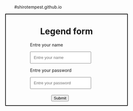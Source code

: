 #shirotempest.github.io
<html>
    <head>
        <style>
      .outer {
        margin: auto;
        height: 300px;
        width: 400px;
        border: 2px solid black;
        position: relative;
      }
      p {
        margin-left: 80px;
      }
      .in {
        margin-left: 80px;
        padding: 10px;
      }
      #bt {
        margin-top: 20px;
        position: absolute;
        left: 150px;
      }
      #bt:hover {
        background: green;
        font-size: 13px;
        cursor: pointer;
        color: white;
      }
    </style>
        <script>
      function fa() {
        if (a.value == "" || b.value == "") {
          f();
          document.getElementById("a").style.border = "3px solid red";
          document.getElementById("b").style.border = "3px solid red";
          bt.value = " u cant, bro ";
        } else {
          document.getElementById("a").style.border = "3px solid green";
          document.getElementById("b").style.border = "3px solid green";
          bt.value = "hanta ktbtihom";
          bt.style.left = "120px";
        }
      }
      flag = 1;
      function f() {
        if (flag == 1) {
          bt.style.left = "210px";
          flag = 2;
        } else if (flag == 2) {
          bt.style.left = "80px";
          flag = 1;
        }
      }
    </script>
    </head>
    <body>
        <div class="outer">
            <h1 style="text-align: center">Legend form</h1>
            <p>Entre your name</p>
            <input class="in" type="text" placeholder="Entre your name"
                id="a" />
            <p>Entre your password</p>
            <input
                class="in"
                type="password"
                placeholder="Entre your password"
                id="b" />
            <br />
            <input
                type="submit"
                onmouseenter="fa()"
                onclick="alert('one piece 3mk')"
                id="bt" />
        </div>
    </body>
</html>
